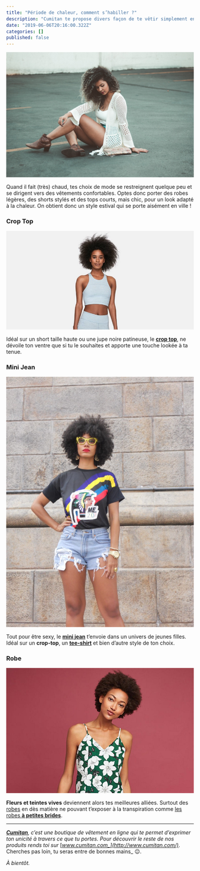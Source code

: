 ```yaml
---
title: "Période de chaleur, comment s’habiller ?"
description: "Cumitan te propose divers façon de te vêtir simplement en ces temps chauds."
date: "2019-06-06T20:16:00.322Z"
categories: []
published: false
---
```


![Des looks legers et confortables afin de profiter du beau temps.](./asset-1.jpeg)

Quand il fait (très) chaud, tes choix de mode se restreignent quelque peu et se dirigent vers des vêtements confortables. Optes donc porter des robes légères, des shorts stylés et des tops courts, mais chic, pour un look adapté à la chaleur. On obtient donc un style estival qui se porte aisément en ville !

### **Crop Top**

![](./asset-2.jpeg)

Idéal sur un short taille haute ou une jupe noire patineuse, le [**crop top**](https://cumitan.com/products/femmes/product/crop-top-orange-poche/59e56abce3a0d837b85be9ee), ne dévoile ton ventre que si tu le souhaites et apporte une touche lookée à ta tenue.

### Mini Jean

![](./asset-3.jpeg)

Tout pour être sexy, le [**mini jean**](https://cumitan.com/products/femmes/product/jean-mini-delav/59e56abce3a0d837b85be9f6) t’envoie dans un univers de jeunes filles. Idéal sur un **crop-top**, un [**tee-shirt**](https://cumitan.com/products/femmes/product/haut-blanc-motifs/59e56abce3a0d837b85be9fc) et bien d’autre style de ton choix.

### Robe

![](./asset-4.jpeg)

**Fleurs et teintes vives** deviennent alors tes meilleures alliées. Surtout des [robes](https://cumitan.com/products/femmes/robes) en dès matière ne pouvant t’exposer à la transpiration comme [les robes **à petites brides**](https://cumitan.com/products/femmes/product/robes-sans-manches/59fb74a76ad6a7482142e3ed).

---

[**_Cumitan_**](https://www.cumitan.com)_, c’est une boutique de vêtement en ligne qui te permet d’exprimer ton unicité à travers ce que tu portes. Pour découvrir le reste de nos produits rends toi sur_ [_www.cumitan.com_](http://www.cumitan.com/)_. Cherches pas loin, tu seras entre de bonnes mains_ 😉.

_À bientôt._
